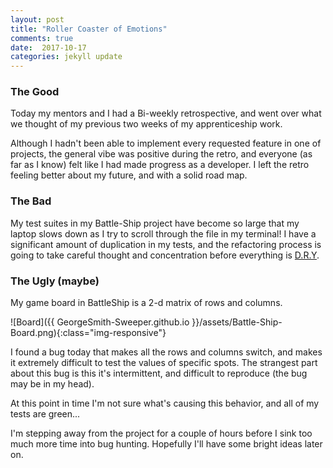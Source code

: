```yaml
---
layout: post
title: "Roller Coaster of Emotions"
comments: true
date:  2017-10-17
categories: jekyll update
---
```


### The Good

Today my mentors and I had a Bi-weekly retrospective, and went over what we thought of my previous two weeks of my apprenticeship work.

Although I hadn't been able to implement every requested feature in one of projects, the general vibe was positive during the retro, and everyone (as far as I know) felt like I had made progress as a developer. I left the retro feeling better about my future, and with a solid road map.

### The Bad

My test suites in my Battle-Ship project have become so large that my laptop slows down as I try to scroll through the file in my terminal! I have a significant amount of duplication in my tests, and the refactoring process is going to take careful thought and concentration before everything is [D.R.Y](https://en.wikipedia.org/wiki/Don%27t_repeat_yourself).

### The Ugly (maybe)

My game board in BattleShip is a 2-d matrix of rows and columns.

![Board]({{ GeorgeSmith-Sweeper.github.io }}/assets/Battle-Ship-Board.png){:class="img-responsive"}

I found a bug today that makes all the rows and columns switch, and makes it extremely difficult to test the values of specific spots. The strangest part about this bug is this it's intermittent, and difficult to reproduce (the bug may be in my head).

At this point in time I'm not sure what's causing this behavior, and all of my tests are green...

I'm stepping away from the project for a couple of hours before I sink too much more time into bug hunting. Hopefully I'll have some bright ideas later on.





